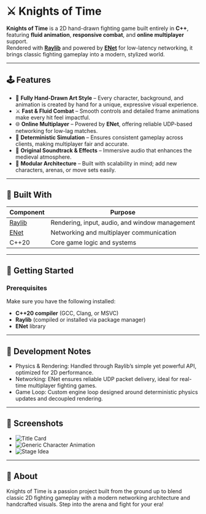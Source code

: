 # ⚔️ Knights of Time

**Knights of Time** is a 2D hand-drawn fighting game built entirely in **C++**, featuring **fluid animation**, **responsive combat**, and **online multiplayer** support.  
Rendered with **[Raylib](https://www.raylib.com/)** and powered by **[ENet](https://github.com/zpl-c/enet)** for low-latency networking, it brings classic fighting gameplay into a modern, stylized world.

---

## 🕹️ Features

- 🎨 **Fully Hand-Drawn Art Style** – Every character, background, and animation is created by hand for a unique, expressive visual experience.  
- ⚔️ **Fast & Fluid Combat** – Smooth controls and detailed frame animations make every hit feel impactful.  
- 🌐 **Online Multiplayer** – Powered by **ENet**, offering reliable UDP-based networking for low-lag matches.  
- 🧠 **Deterministic Simulation** – Ensures consistent gameplay across clients, making multiplayer fair and accurate.  
- 🎵 **Original Soundtrack & Effects** – Immersive audio that enhances the medieval atmosphere.  
- 🧩 **Modular Architecture** – Built with scalability in mind; add new characters, arenas, or move sets easily.

---

## 🧰 Built With

| Component | Purpose |
|------------|----------|
| [Raylib](https://www.raylib.com/) | Rendering, input, audio, and window management |
| [ENet](https://github.com/zpl-c/enet) | Networking and multiplayer communication |
| C++20 | Core game logic and systems |

---

## 🚀 Getting Started

### Prerequisites

Make sure you have the following installed:

- **C++20 compiler** (GCC, Clang, or MSVC)
- **Raylib** (compiled or installed via package manager)
- **ENet** library

---

## 🧠 Development Notes

- Physics & Rendering: Handled through Raylib’s simple yet powerful API, optimized for 2D performance.
- Networking: ENet ensures reliable UDP packet delivery, ideal for real-time multiplayer fighting games.
- Game Loop: Custom engine loop designed around deterministic physics updates and decoupled rendering.

---

## 📸 Screenshots

- ![Title Card](./KOTGame/resources/sprites/titleAndKnightHelmSword.jpg)
- ![Generic Character Animation](./KOTGame/resources/sprites/defaultPunch.png)
- ![Stage Idea](./KOTGame/resources/sprites/castleStage.jpg)

---

## 🏰 About

Knights of Time is a passion project built from the ground up to blend classic 2D fighting gameplay with a modern networking architecture and handcrafted visuals.
Step into the arena and fight for your era!
